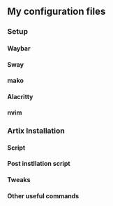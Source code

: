 ## My configuration files
### Setup
#### Waybar
#### Sway
#### mako
#### Alacritty
#### nvim

### Artix Installation
#### Script
#### Post instllation script
#### Tweaks
#### Other useful commands
